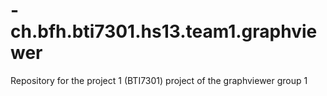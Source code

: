 -ch.bfh.bti7301.hs13.team1.graphviewer
======================================

Repository for the project 1 (BTI7301) project of the graphviewer group 1

